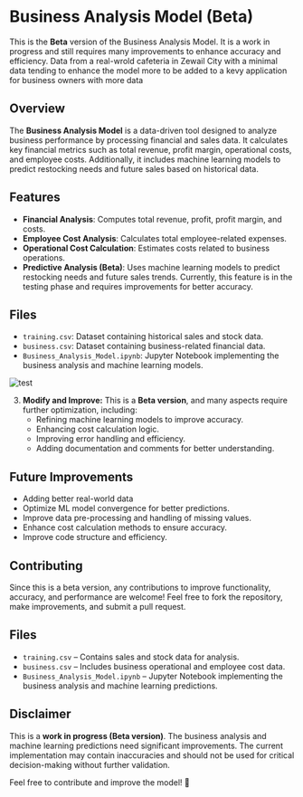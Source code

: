 # Business Analysis Model (Beta)

This is the **Beta** version of the Business Analysis Model. It is a work in progress and still requires many improvements to enhance accuracy and efficiency. Data from a real-wrold cafeteria in Zewail City with a minimal data tending to enhance the model more to be added to a kevy application for business owners with more data

## Overview
The **Business Analysis Model** is a data-driven tool designed to analyze business performance by processing financial and sales data. It calculates key financial metrics such as total revenue, profit margin, operational costs, and employee costs. Additionally, it includes machine learning models to predict restocking needs and future sales based on historical data.

## Features
- **Financial Analysis**: Computes total revenue, profit, profit margin, and costs.
- **Employee Cost Analysis**: Calculates total employee-related expenses.
- **Operational Cost Calculation**: Estimates costs related to business operations.
- **Predictive Analysis (Beta)**: Uses machine learning models to predict restocking needs and future sales trends. Currently, this feature is in the testing phase and requires improvements for better accuracy.

## Files
- `training.csv`: Dataset containing historical sales and stock data.
- `business.csv`: Dataset containing business-related financial data.
- `Business_Analysis_Model.ipynb`: Jupyter Notebook implementing the business analysis and machine learning models.

![test](https://github.com/user-attachments/assets/2119bd64-164d-43dd-b74a-e387376dcf64)



3. **Modify and Improve:** This is a **Beta version**, and many aspects require further optimization, including:
   - Refining machine learning models to improve accuracy.
   - Enhancing cost calculation logic.
   - Improving error handling and efficiency.
   - Adding documentation and comments for better understanding.

## Future Improvements
- Adding better real-world data
- Optimize ML model convergence for better predictions.
- Improve data pre-processing and handling of missing values.
- Enhance cost calculation methods to ensure accuracy.
- Improve code structure and efficiency.

## Contributing
Since this is a beta version, any contributions to improve functionality, accuracy, and performance are welcome! Feel free to fork the repository, make improvements, and submit a pull request.

## Files
- `training.csv` – Contains sales and stock data for analysis.
- `business.csv` – Includes business operational and employee cost data.
- `Business_Analysis_Model.ipynb` – Jupyter Notebook implementing the business analysis and machine learning predictions.

## Disclaimer
This is a **work in progress (Beta version)**. The business analysis and machine learning predictions need significant improvements. The current implementation may contain inaccuracies and should not be used for critical decision-making without further validation.

Feel free to contribute and improve the model! 🚀

